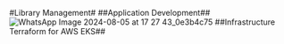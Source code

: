 #Library Management#
##Application Development##
![WhatsApp Image 2024-08-05 at 17 27 43_0e3b4c75](https://github.com/user-attachments/assets/0eb253ff-e673-4ad9-b3e5-2b21ea26fa48)
##Infrastructure Terraform for AWS EKS##
